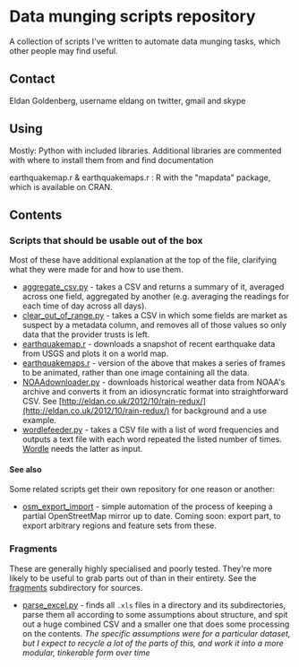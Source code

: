 # Data munging scripts repository

A collection of scripts I've written to automate data munging tasks, which other people may find useful.

## Contact

Eldan Goldenberg, username eldang on twitter, gmail and skype

## Using

Mostly: Python with included libraries. Additional libraries are commented with where to install them from and find documentation

earthquakemap.r & earthquakemaps.r : R with the "mapdata" package, which is available on CRAN.

## Contents

### Scripts that should be usable out of the box

Most of these have additional explanation at the top of the file, clarifying what they were made for and how to use them.

* [aggregate_csv.py](./aggregate_csv.py) - takes a CSV and returns a summary of it, averaged across one field, aggregated by another (e.g. averaging the readings for each time of day across all days).
* [clear_out_of_range.py](./clear_out_of_range.py) - takes a CSV in which some fields are market as suspect by a metadata column, and removes all of those values so only data that the provider trusts is left.
* [earthquakemap.r](./earthquakemap.r) - downloads a snapshot of recent earthquake data from USGS and plots it on a world map.
* [earthquakemaps.r](./earthquakemaps.r) - version of the above that makes a series of frames to be animated, rather than one image containing all the data.
* [NOAAdownloader.py](./NOAAdownloader.py) - downloads historical weather data from NOAA's archive and converts it from an idiosyncratic format into straightforward CSV.  See [http://eldan.co.uk/2012/10/rain-redux/](http://eldan.co.uk/2012/10/rain-redux/) for background and a use example.
* [wordlefeeder.py](./wordlefeeder.py) - takes a CSV file with a list of word frequencies and outputs a text file with each word repeated the listed number of times. [Wordle](http://www.wordle.net/) needs the latter as input.

#### See also

Some related scripts get their own repository for one reason or another:

* [osm_export_import](https://github.com/eldang/osm_export_import) - simple automation of the process of keeping a partial OpenStreetMap mirror up to date. Coming soon: export part, to export arbitrary regions and feature sets from these.

### Fragments

These are generally highly specialised and poorly tested.  They're more likely to be useful to grab parts out of than in their entirety.  See the [fragments](./fragments) subdirectory for sources.

* [parse_excel.py](./fragments/parse_excel.py) - finds all `.xls` files in a directory and its subdirectories, parse them all according to some assumptions about structure, and spit out a huge combined CSV and a smaller one that does some processing on the contents. *The specific assumptions were for a particular dataset, but I expect to recycle a lot of the parts of this, and work it into a more modular, tinkerable form over time*
